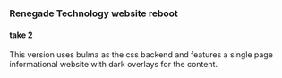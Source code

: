 ### Renegade Technology website reboot ###
#### take 2 ####

This version uses bulma as the css backend and features a single page informational website with dark overlays for the content.